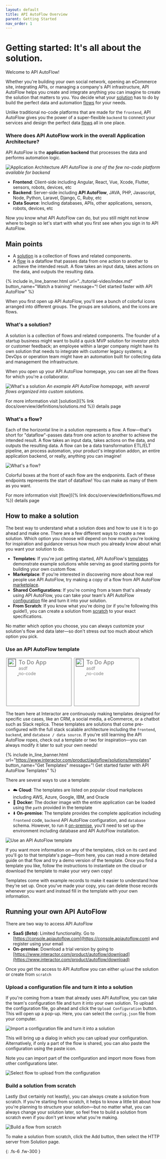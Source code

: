 ```yaml
---
layout: default
title: API AutoFlow Overview
parent: Getting Started
nav_order: 1
---
```

# Getting started: It's all about the solution.

Welcome to API AutoFlow!

Whether you're building your own social network, opening an eCommerce site, integrating APIs, or managing a company's API infrastructure, API AutoFlow helps you create and integrate anything you can imagine to create the solution that matters to you. You decide what your [solution](#whats-a-solution) has to do by build the perfect data and automation [flows](#whats-a-flow) for your needs.

Unlike traditional no-code platforms that are made for the `frontend`, API AutoFlow gives you the power of a super-flexible `backend` to connect your services and design the perfect data [flows](#whats-a-flow) all in one place.

### Where does API AutoFlow work in the overall Application Architecture?
API AutoFlow is the **application backend** that processes the data and performs automation logic.

![Application Architecture](/assets/images/getting-started-index-application-architecture.jpg)
_API AutoFlow is one of the few no-code platform available for backend_

* **Frontend**: Client-side including Angular, React, Vue, Xcode, Flutter, sensors, robots, devices, etc
* **Backend**: Server-side including **API AutoFlow**, JAVA, PHP, Javascript, Node, Python, Laravel, Django, C, Ruby, etc
* **Data Source**: Including databases, APIs, other applications, sensors, robots, devices, etc

Now you know what API AutoFlow can do, but you still might not know where to begin so let's start with what you first see when you sign in to API AutoFlow.

## Main points
* A [solution](#whats-a-solution) is a collection of flows and related components.
* A [flow](#whats-a-flow) is a dataflow that passes data from one action to another to achieve the intended result. A flow takes an input data, takes actions on the data, and outputs the resulting data.

{% include in_line_banner.html url="../tutorial-video/index.md" button_name="Watch a training" message="! Get started faster with API AutoFlow" %}

When you first open up API AutoFlow, you'll see a bunch of colorful icons arranged into different groups. The groups are solutions, and the icons are flows.

### What's a solution?
A solution is a collection of flows and related components. The founder of a startup business might want to build a quick MVP solution for investor pitch or customer feedback; an employee within a larger company might have its own solution that needs to integrate with customer legacy systems; a DevOps or operation team might have an automation built for collecting data and management the infrastructure.

When you open up your API AutoFlow homepage, you can see all the flows for which you're a collaborator.

![What's a solution](/assets/images/getting-started-index-solution.png)
_An example API AutoFlow homepage, with several flows organized into custom solutions._


For more information visit [solution]({% link docs/overview/definitions/solutions.md %}) details page


### What's a flow?
Each of the horizontal line in a solution represents a flow. A flow—that's short for "dataflow"-passes data from one action to another to achieve the intended result. A flow takes an input data, takes actions on the data, and outputs the resulting data. A flow can be a data transformation ETL/ELT pipeline, an process automation, your product's integration addon, an entire application backend, or really, anything you can imagine!

![What's a flow?](/assets/images/getting-started-index-flow.png)

Colorful boxes at the front of each flow are the endponints. Each of these endpoints represents the start of dataflow! You can make as many of them as you want.

For more information visit [flow]({% link docs/overview/definitions/flows.md %}) details page

## How to make a solution
The best way to understand what a solution does and how to use it is to go ahead and make one. There are a few different ways to create a new solution. Which option you choose will depend on how much you're looking for inspiration and guidance versus how much you already know about what you want your solution to do.

* **Templates**: If you're just getting started, API AutoFlow's [templates](#use-an-api-autoflow-template) demonstrate example solutions while serving as good starting points for building your own custom flow.
* **Marketplace**: If you're interested in discovering more about how real people use API AutoFlow, try making a copy of a flow from API AutoFlow [marketplace](#explore-api-autoflow-marketplace).
* **Shared Configurations**: If you're coming from a team that's already using API AutoFlow, you can take your team's API AutoFlow [configuration](#import-a-configuration-file-and-turn-it-into-a-solution) file and turn it into your solution.
* **From Scratch**: If you know what you're doing (or if you're following this guide!), you can create a solution from [scratch](#build-a-flow-from-scratch) to your exact specifications.

No matter which option you choose, you can always customize your solution's flow and data later—so don't stress out too much about which option you pick.

### Use an API AutoFlow template

<div>
  <a href="" style="width: 200px; height: 150px; border: 1px solid grey; margin: 2px; padding: 2px 5px; display: inline-block; text-align">
    <div style="height: 100%; width: 30px; display: inline-block; vertical-align: top">
      <img src="/assets/images/getting-started-index-solution.png" style="width:25px"/>
    </div>
    <div style="height: 100%; display: inline-block; color: grey">
      <div style="font-size:1.3em; font-weight: 500">To Do App</div>
      <div>asdf</div>
      <div><span>no-code</span></div>
    </div>
  </a>
  <a href="" style="width: 200px; height: 150px; border: 1px solid grey; margin: 2px; padding: 2px 5px; display: inline-block; text-align">
    <div style="height: 100%; width: 30px; display: inline-block; vertical-align: top">
      <img src="/assets/images/getting-started-index-solution.png" style="width:25px"/>
    </div>
    <div style="height: 100%; display: inline-block; color: grey">
      <div style="font-size:1.3em; font-weight: 500">To Do App</div>
      <div>asdf</div>
      <div><span>no-code</span></div>
    </div>
  </a>
</div>

The team here at Interactor are continuously making templates designed for specific use cases, like an CRM, a social media, a eCommerce, or a chatbot such as Slack replica. These templates are solutions that come pre-configured with the full stack scalable architecture including the `frontend`, `backend`, and `database / data source`. If you're still learning the API AutoFlow ropes, check out a template or two for inspiration—you can always modify it later to suit your own needs!

{% include in_line_banner.html url="https://www.interactor.com/product/autoflow/solutions/templates" button_name="Get Templates" message="! Get started faster with API AutoFlow Templates" %}

There are several ways to use a template:

* :cloud: **Cloud**: The templates are listed on popular cloud markplaces including AWS, Azure, Google, IBM, and Oracle
* :whale: **Docker**: The docker image with the entire application can be loaded using the `path` provided in the template
* :arrow_down: **On-premise**: The template provides the complete application including `frontend` code, `backend` API AutoFlow configuration, and `database` schema.  However, to run it [on-premise](#running-your-own-api-autoflow), you'll need to set up the environment including database and API AutoFlow installation.

![Use an API AutoFlow template](/assets/images/getting-started-index-template.png)

If you want more information on any of the templates, click on its card and you'll go to that template's page—from here, you can read a more detailed guide on that flow and try a demo version of the template. Once you find a template you like, follow the instructions to instantiate on the cloud or download the template to make your very own copy!

Templates come with example records to make it easier to understand how they're set up. Once you've made your copy, you can delete those records whenever you want and instead fill in the template with your own information.

<!-- ### Explore API AutoFlow Marketplace
API AutoFlow enthusiasts from all over have made their own solutions, flows, and decided to share those flows with the rest of the world by publishing them on API AutoFlow Marketplace! Try browsing through API AutoFlow Marketplace for ideas and if you're feeling inspired, you make a copy of any solution on API AutoFlow Marketplace and customize it for your own needs.

To get to API AutoFlow Marketplace, click on the Marketplace at the top of the Interactor.com website or search for Github repository with the topic **apiautoflow** [https://github.com/topics/apiautoflow](https://github.com/topics/apiautoflow).

![Explore API AutoFlow Marketplace](/assets/images/getting-started-index-marketplace.png)

From the Marketplace page, you can type in search terms or left pane sort to look for relevant flows or click through the different categories on the side.

To find out more about a flow, go ahead and click on one of the flow cards. This will bring you to that flow's guide page, where the creator can explain the story behind the flow and how to use it.

If someone's made a flow that you want to make a copy of, click the clone flow button to make your very own copy! (And maybe give the creator a ❤️ on their flow, if you're feeling so inclined.)

Marketplace flows might or might not come prefilled with information. Once you've made your copy, you can delete any preexisting content whenever you want and instead fill in the template with your own information. And perhaps one day—maybe after finishing this guide—you'll be the one publishing your flows on API AutoFlow Marketplace for other users to copy on the Github. -->

## Running your own API AutoFlow
There are two way to access API AutoFlow

* **SaaS (*Beta*)**: Limited functionality.  Go to [https://console.apiautoflow.com](https://console.apiautoflow.com) and register using your email
* **On-premise**: Download a trial version by going to [https://www.interactor.com/product/autoflow/download](https://www.interactor.com/product/autoflow/download)

Once you get the access to API Autoflow you can either `upload` the solution or create from `scratch`

### Upload a configuration file and turn it into a solution
If you're coming from a team that already uses API AutoFlow, you can take the team's configuration file and turn it into your own solution. To upload the configuration file, go ahead and click the `Upload Configuration` button. This will open up a pop-up. Here, you can select the `config.json` file from your computer.

![Import a configuration file and turn it into a solution](/assets/images/getting-started-index-config.png)

This will bring up a dialog in which you can upload your configuration. Alternatively, if only a part of the flow is shared, you can also paste the configuration using the paste icon.

Note you can import part of the configuration and import more flows from other configurations later.

![Select flow to upload from the configuration ](/assets/images/getting-started-index-config-upload-select.png)

### Build a solution from scratch
Lastly (but certainly not leastly), you can always create a solution from scratch. If you're starting from scratch, it helps to know a little bit about how you're planning to structure your solution—but no matter what, you can always change your solution later, so feel free to build a solution from scratch even if you don't yet know what you're making.

![Build a flow from scratch](/assets/images/getting-started-index-scratch.png)

To make a solution from scratch, click the Add button, then select the HTTP server from Solution page.

{: .fs-6 .fw-300 }